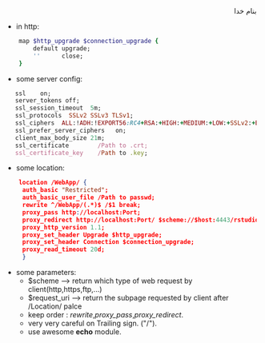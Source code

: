 <div dir="rtl">بنام خدا</div>

- in http:
```ruby
    map $http_upgrade $connection_upgrade {
        default upgrade;
        ''      close;
    }
```
- some server config:
```ruby
   ssl    on;
   server_tokens off;
   ssl_session_timeout  5m;
   ssl_protocols  SSLv2 SSLv3 TLSv1;
   ssl_ciphers  ALL:!ADH:!EXPORT56:RC4+RSA:+HIGH:+MEDIUM:+LOW:+SSLv2:+EXP;
   ssl_prefer_server_ciphers   on;
   client_max_body_size 21m;
   ssl_certificate        /Path to .crt;
   ssl_certificate_key    /Path to .key;
```
- some location:
```json
    location /WebApp/ {
     auth_basic "Restricted";
     auth_basic_user_file /Path to passwd;
     rewrite ^/WebApp/(.*)$ /$1 break;
     proxy_pass http://localhost:Port;
     proxy_redirect http://localhost:Port/ $scheme://$host:4443/rstudio/;
     proxy_http_version 1.1;
     proxy_set_header Upgrade $http_upgrade;
     proxy_set_header Connection $connection_upgrade;
     proxy_read_timeout 20d;
     }
```
- some parameters:
  - $scheme --> return which type of web request by client(http,https,ftp,...)
  - $request_uri --> return the subpage requested by client after /Location/ palce
  - keep order : _rewrite_,_proxy\_pass_,_proxy\_redirect_.
  - very very careful on Trailing sign. ("/").
  - use awesome **echo** module.
  
  
  
